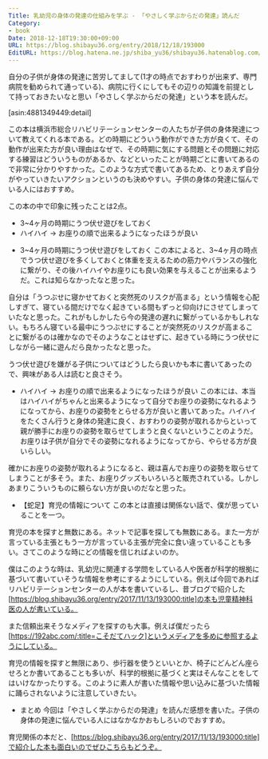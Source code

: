 ```yaml
---
Title: 乳幼児の身体の発達の仕組みを学ぶ - 「やさしく学ぶからだの発達」読んだ
Category:
- book
Date: 2018-12-18T19:30:00+09:00
URL: https://blog.shibayu36.org/entry/2018/12/18/193000
EditURL: https://blog.hatena.ne.jp/shiba_yu36/shibayu36.hatenablog.com/atom/entry/10257846132686575630
---
```


自分の子供が身体の発達に苦労してまして(1才の時点でおすわりが出来ず、専門病院を勧められて通っている)、病院に行くにしてもその辺りの知識を前提として持っておきたいなと思い「やさしく学ぶからだの発達」という本を読んだ。

[asin:4881349449:detail]

この本は横浜市総合リハビリテーションセンターの人たちが子供の身体発達について教えてくれる本である。どの時期にどういう動作ができた方が良くて、その動作が出来た方が良い理由はなぜで、その時期に気にする問題とその問題に対応する練習はどういうものがあるか、などといったことが時期ごとに書いてあるので非常に分かりやすかった。このような方式で書いてあるため、とりあえず自分がやっていきたいアクションというのも決めやすい。子供の身体の発達に悩んでいる人にはおすすめ。

この本の中で印象に残ったことは2点。

- 3~4ヶ月の時期にうつ伏せ遊びをしておく
- ハイハイ -> お座りの順で出来るようになったほうが良い

* 3~4ヶ月の時期にうつ伏せ遊びをしておく
この本によると、3~4ヶ月の時点でうつ伏せ遊びを多くしておくと体重を支えるための筋力やバランスの強化に繋がり、その後ハイハイやお座りにも良い効果を与えることが出来るようだ。これは知らなかったなと思った。

自分は「うつぶせに寝かせておくと突然死のリスクが高まる」という情報を心配しすぎて、寝ている間だけでなく起きている間もずっと仰向けにさせてしまっていたなと思った。これがもしかしたら今の発達の遅れに繋がっているかもしれない。もちろん寝ている最中にうつぶせにすることが突然死のリスクが高まることに繋がるのは確かなのでそのようなことはせずに、起きている時にうつ伏せにしながら一緒に遊んだら良かったなと思った。

うつ伏せ遊びを嫌がる子供についてはどうしたら良いかも本に書いてあったので、興味がある人は読むと良さそう。

* ハイハイ -> お座りの順で出来るようになったほうが良い
この本には、本当はハイハイがちゃんと出来るようになって自分でお座りの姿勢になれるようになってから、お座りの姿勢をとらせる方が良いと書いてあった。ハイハイをたくさん行うと身体の発達に良く、おすわりの姿勢が取れるからといって親が勝手にお座りの姿勢を取らせてしまうと良くないということのようだ。お座りは子供が自分でその姿勢になれるようになってから、やらせる方が良いらしい。

確かにお座りの姿勢が取れるようになると、親は喜んでお座りの姿勢を取らせてしまうことが多そう。また、お座りグッズもいろいろと販売されている。しかしあまりこういうものに頼らない方が良いのだなと思った。

* 【蛇足】育児の情報について
この本とは直接は関係ない話で、僕が思っていることを一つ。

育児の本を探すと無数にある。ネットで記事を探しても無数にある。また一方が言っている主張ともう一方が言っている主張が完全に食い違っていることも多い。さてこのような時にどの情報を信じればよいのか。

僕はこのような時は、乳幼児に関連する学問をしている人や医者が科学的根拠に基づいて書いていそうな情報を参考にするようにしている。例えば今回であればリハビリテーションセンターの人が本を書いているし、昔ブログで紹介した[https://blog.shibayu36.org/entry/2017/11/13/193000:title]の本も児童精神科医の人が書いている。

また信頼出来そうなメディアを探すのも大事。例えば僕だったら[https://192abc.com/:title=こそだてハック]というメディアを多めに参照するようにしている。

育児の情報を探すと無限にあり、歩行器を使うといいとか、椅子にどんどん座らせろとか書いてあることも多いが、科学的根拠に基づくと実はそんなことをしてはいけなかったりする。このように素人が書いた情報や思い込みに基づいた情報に踊らされないように注意していきたい。

* まとめ
今回は「やさしく学ぶからだの発達」を読んだ感想を書いた。子供の身体の発達に悩んでいる人にはなかなかおもしろいのでおすすめ。

育児関係の本だと、[https://blog.shibayu36.org/entry/2017/11/13/193000:title]で紹介した本も面白いのでぜひこちらもどうぞ。
